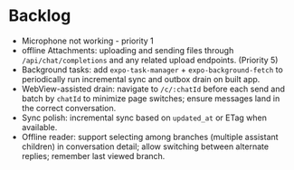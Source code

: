 # Backlog

- Microphone not working - priority 1
- offline Attachments: uploading and sending files through `/api/chat/completions` and any related upload endpoints. (Priority 5)
- Background tasks: add `expo-task-manager` + `expo-background-fetch` to periodically run incremental sync and outbox drain on built app.
- WebView-assisted drain: navigate to `/c/:chatId` before each send and batch by `chatId` to minimize page switches; ensure messages land in the correct conversation.
- Sync polish: incremental sync based on `updated_at` or ETag when available.
- Offline reader: support selecting among branches (multiple assistant children) in conversation detail; allow switching between alternate replies; remember last viewed branch.
